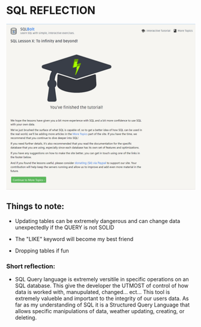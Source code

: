# SQL REFLECTION

![SQL TUTORIAL](/Assets/CompleteSQL.PNG)

## Things to note: 

- Updating tables can be extremely dangerous and can change data unexpectedly if the QUERY is not SOLID

- The "LIKE" keyword will become my best friend

- Dropping tables if fun

### Short reflection:

- SQL Query language is extremely versitile in specific operations on an SQL database. This give the developer the UTMOST of control of how data is worked with, manupulated, changed... ect... This tool is extremely valueble and important to the integrity of our users data. As far as my understanding of SQL it is a Structured Query Language that allows specific manipulations of data, weather updating, creating, or deleting.
